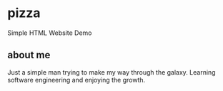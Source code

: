 # pizza

Simple HTML Website Demo

## about me

Just a simple man trying to make my way through the galaxy. Learning software engineering and enjoying the growth.
